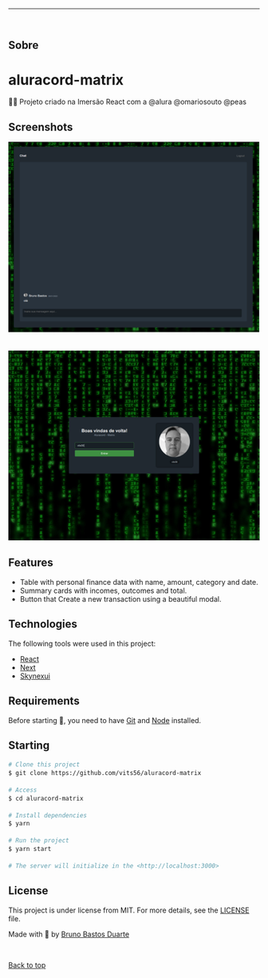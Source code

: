 
<div align="center" id="top"> 
  <img src="./src/assets/logo.svg" alt="" />
</div>

<hr/>
<br>

## Sobre
# aluracord-matrix
👨‍💻 Projeto criado na Imersão React com a @alura @omariosouto @peas


## Screenshots

<div align="center" id="top"> 
  <img src="./src/assets/screen2.png" alt="" />
</div>
<br/>
<br/>
<div align="center" id="top"> 
  <img src="./src/assets/screen1.png" alt="" />
</div>

## Features

- Table with personal finance data with name, amount, category and date.
- Summary cards with incomes, outcomes and total.
- Button that Create a new transaction using a beautiful modal.

## Technologies

The following tools were used in this project:

- [React](https://pt-br.reactjs.org/)
- [Next](https://nextjs.org/)
- [Skynexui](https://skynexui.dev/)


## Requirements

Before starting 🏁, you need to have [Git](https://git-scm.com) and [Node](https://nodejs.org/en/) installed.

## Starting

```bash
# Clone this project
$ git clone https://github.com/vits56/aluracord-matrix

# Access
$ cd aluracord-matrix

# Install dependencies
$ yarn

# Run the project
$ yarn start

# The server will initialize in the <http://localhost:3000>
```

## License

This project is under license from MIT. For more details, see the [LICENSE](LICENSE.md) file.

Made with 💜 by <a href="https://github.com/vits56" target="_blank">Bruno Bastos Duarte</a>

&#xa0;

<a href="#top">Back to top</a>


